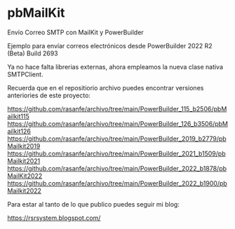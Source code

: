 # pbMailKit
Envío Correo SMTP con MailKit y PowerBuilder

Ejemplo para envíar correos electrónicos desde PowerBuilder 2022 R2 (Beta) Build 2693

Ya no hace falta librerias externas, ahora empleamos la nueva clase nativa SMTPClient.

Recuerda que en el repositiorio archivo puedes encontrar versiones anteriories de este proyecto:

https://github.com/rasanfe/archivo/tree/main/PowerBuilder_115_b2506/pbMailkit115
https://github.com/rasanfe/archivo/tree/main/PowerBuilder_126_b3506/pbMailkit126
https://github.com/rasanfe/archivo/tree/main/PowerBuilder_2019_b2779/pbMailkit2019
https://github.com/rasanfe/archivo/tree/main/PowerBuilder_2021_b1509/pbMailkit2021
https://github.com/rasanfe/archivo/tree/main/PowerBuilder_2022_b1878/pbMailKit2022
https://github.com/rasanfe/archivo/tree/main/PowerBuilder_2022_b1900/pbMailkit2022


Para estar al tanto de lo que publico puedes seguir mi blog:

https://rsrsystem.blogspot.com/
